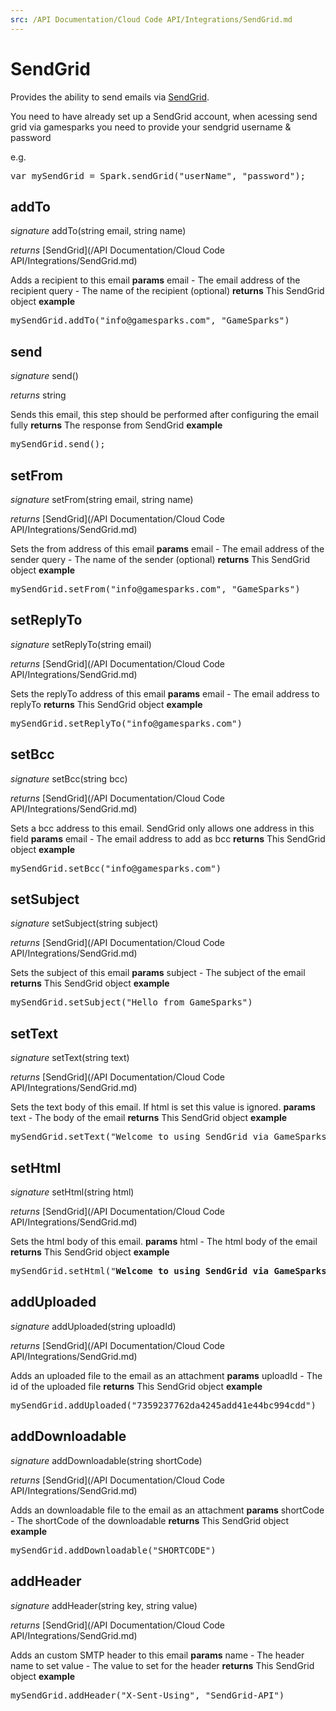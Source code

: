 ```yaml
---
src: /API Documentation/Cloud Code API/Integrations/SendGrid.md
---
```


# SendGrid

Provides the ability to send emails via <a href="http://sendgrid.com/">SendGrid</a>.

You need to have already set up a SendGrid account, when acessing send grid via gamesparks you need to provide your sendgrid username & password

e.g.

<pre rel="highlighter" code-brush="js" contenteditable="false">var mySendGrid = Spark.sendGrid("userName", "password");</pre>


## addTo
_signature_ addTo(string email, string name)</p>
_returns_ [SendGrid](/API Documentation/Cloud Code API/Integrations/SendGrid.md)</p>
Adds a recipient to this email
<b>params</b>
email - The email address of the recipient
query - The name of the recipient (optional)
<b>returns</b>
This SendGrid object
<b>example</b>
<pre rel="highlighter" code-brush="js" contenteditable="false">mySendGrid.addTo("info@gamesparks.com", "GameSparks")</pre>

## send
_signature_ send()</p>
_returns_ string</p>
Sends this email, this step should be performed after configuring the email fully
<b>returns</b>
The response from SendGrid
<b>example</b>
<pre rel="highlighter" code-brush="js" contenteditable="false">mySendGrid.send();</pre>

## setFrom
_signature_ setFrom(string email, string name)</p>
_returns_ [SendGrid](/API Documentation/Cloud Code API/Integrations/SendGrid.md)</p>
Sets the from address of this email
<b>params</b>
email - The email address of the sender
query - The name of the sender (optional)
<b>returns</b>
This SendGrid object
<b>example</b>
<pre rel="highlighter" code-brush="js" contenteditable="false">mySendGrid.setFrom("info@gamesparks.com", "GameSparks")</pre>

## setReplyTo
_signature_ setReplyTo(string email)</p>
_returns_ [SendGrid](/API Documentation/Cloud Code API/Integrations/SendGrid.md)</p>
Sets the replyTo address of this email
<b>params</b>
email - The email address to replyTo
<b>returns</b>
This SendGrid object
<b>example</b>
<pre rel="highlighter" code-brush="js" contenteditable="false">mySendGrid.setReplyTo("info@gamesparks.com")</pre>

## setBcc
_signature_ setBcc(string bcc)</p>
_returns_ [SendGrid](/API Documentation/Cloud Code API/Integrations/SendGrid.md)</p>
Sets a bcc address to this email. SendGrid only allows one address in this field
<b>params</b>
email - The email address to add as bcc
<b>returns</b>
This SendGrid object
<b>example</b>
<pre rel="highlighter" code-brush="js" contenteditable="false">mySendGrid.setBcc("info@gamesparks.com")</pre>

## setSubject
_signature_ setSubject(string subject)</p>
_returns_ [SendGrid](/API Documentation/Cloud Code API/Integrations/SendGrid.md)</p>
Sets the subject of this email
<b>params</b>
subject - The subject of the email
<b>returns</b>
This SendGrid object
<b>example</b>
<pre rel="highlighter" code-brush="js" contenteditable="false">mySendGrid.setSubject("Hello from GameSparks")</pre>

## setText
_signature_ setText(string text)</p>
_returns_ [SendGrid](/API Documentation/Cloud Code API/Integrations/SendGrid.md)</p>
Sets the text body of this email. If html is set this value is ignored.
<b>params</b>
text - The body of the email
<b>returns</b>
This SendGrid object
<b>example</b>
<pre rel="highlighter" code-brush="js" contenteditable="false">mySendGrid.setText("Welcome to using SendGrid via GameSparks")</pre>

## setHtml
_signature_ setHtml(string html)</p>
_returns_ [SendGrid](/API Documentation/Cloud Code API/Integrations/SendGrid.md)</p>
Sets the html body of this email.
<b>params</b>
html - The html body of the email
<b>returns</b>
This SendGrid object
<b>example</b>
<pre rel="highlighter" code-brush="js" contenteditable="false">mySendGrid.setHtml("<b>Welcome to using SendGrid via GameSparks</b>")</pre>

## addUploaded
_signature_ addUploaded(string uploadId)</p>
_returns_ [SendGrid](/API Documentation/Cloud Code API/Integrations/SendGrid.md)</p>
Adds an uploaded file to the email as an attachment
<b>params</b>
uploadId - The id of the uploaded file
<b>returns</b>
This SendGrid object
<b>example</b>
<pre rel="highlighter" code-brush="js" contenteditable="false">mySendGrid.addUploaded("7359237762da4245add41e44bc994cdd")</pre>

## addDownloadable
_signature_ addDownloadable(string shortCode)</p>
_returns_ [SendGrid](/API Documentation/Cloud Code API/Integrations/SendGrid.md)</p>
Adds an downloadable file to the email as an attachment
<b>params</b>
shortCode - The shortCode of the downloadable
<b>returns</b>
This SendGrid object
<b>example</b>
<pre rel="highlighter" code-brush="js" contenteditable="false">mySendGrid.addDownloadable("SHORTCODE")</pre>

## addHeader
_signature_ addHeader(string key, string value)</p>
_returns_ [SendGrid](/API Documentation/Cloud Code API/Integrations/SendGrid.md)</p>
Adds an custom SMTP header to this email
<b>params</b>
name - The header name to set
value - The value to set for the header
<b>returns</b>
This SendGrid object
<b>example</b>
<pre rel="highlighter" code-brush="js" contenteditable="false">mySendGrid.addHeader("X-Sent-Using", "SendGrid-API")</pre>

